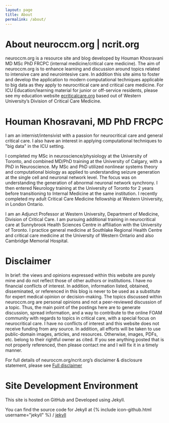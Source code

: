 ```yaml
---
layout: page
title: About
permalink: /about/
---
```


# About neuroccm.org | ncrit.org #

neuroccm.org is a resource site and blog developed by Houman Khosravani MD MSc PhD FRCPC (internal medicine/critical care medicine). The aim of neuroccm.org is to enhance learning and discussion around topics related to intensive care and neurointesive care. In addition this site aims to foster and develop the application to modern computational techniques applicable to big data as they apply to neurocritical care and critical care medicine. For ICU Education/learning material for junior or off-service residents, please see my education website [ecriticalcare.org][ecriticalcare] based out of Western University’s Division of Critical Care Medicine.

# Houman Khosravani, MD PhD FRCPC #

I am an internist/intensivist with a passion for neurocritical care and general critical care. I also have an interest in applying computational techniques to "big data" in the ICU setting. 

I completed my MSc in neuroscience/physiology at the University of Toronto, and combined MD/PhD training at the University of Calgary, with a PhD in Neuroscience. My MSc and PhD utilized nonlinear systems theory and computational biology as applied to understanding seizure generation at the single cell and neuronal network level. The focus was on understanding the generation of abnormal neuronal network synchrony. I then entered Neurology training at the University of Toronto for 2 years before transitioning to Internal Medicine at the same institution. I recently completed my adult Critical Care Medicine fellowship at Western University, in London Ontario.

I am an Adjunct Professor at Western University, Department of Medicine, Division of Critical Care. I am pursuing additional training in neurocritical care at Sunnybrook Health Sciences Centre in affiliation with the University of Toronto. I practice general medicine at Southlake Regional Health Centre and critical care medicine at the University of Western Ontario and also Cambridge Memorial Hospital.

# Disclaimer #

In brief: the views and opinions expressed within this website are purely mine and do not reflect those of other authors or institutions. I have no financial conflicts of interest. In addition, information listed, obtained, disseminated, or referenced in this blog is never to be used as a substitute for expert medical opinion or decision-making. The topics discussed within neuroccm.org are personal opinions and not a peer-reviewed discussion of a topic. Thus, the main point of the postings here are to generate discussion, spread information, and a way to contribute to the online FOAM community with regards to topics in critical care, with a special focus on neurocritical care. I have no conflicts of interest and this website does not receive funding from any source. In addition, all efforts will be taken to use public-domain images, articles, and resources. Otherwise, images, PDFs, etc. belong to their rightful owner as cited. If you see anything posted that is not properly referenced, then please contact me and I will fix it in a timely manner.

For full details of neuroccm.org/ncrit.org’s disclaimer & disclosure statement, please see [Full disclaimer](/disclaimer.html)

# Site Development Environment #

This site is hosted on GitHub and Developed using Jekyll.

You can find the source code for Jekyll at
{% include icon-github.html username="jekyll" %} /
[jekyll](https://github.com/jekyll/jekyll)


[westernsono]: http://westernsono.ca
[ecriticalcare]: http://www.ecriticalcare.org
[UWO]: http://www.uwo.ca
[NORSE]: https://rarediseases.org/rare-diseases/new-onset-refractory-status-epilepticus-norse/
[NORSEINST]:http://norseinstitute.org/
[HKScholar]:http://scholar.google.ca/citations?user=qzhk98YAAAAJ&hl=en
[HKPubmed]:http://www.ncbi.nlm.nih.gov/pubmed/?term=khosravani+h
[HKADS]:http://adsabs.harvard.edu/cgi-bin/nph-abs_connect?return_req=no_params&author=Khosravani,%20Houman



